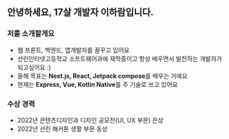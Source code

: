 ## 안녕하세요, 17살 개발자 이하람입니다. 
### 저를 소개할게요
* 웹 프론트, 백엔드, 앱개발자를 꿈꾸고 있어요
* 선린인터넷고등학교 소프트웨어과에 재학중이고 항상 배우면서 발전하는 개발자가 되고싶어요 :)
* 올해 목표는 <strong>Nest.js, React, Jetpack compose</strong>를 배우는 거예요
* 현재는 <strong>Express, Vue, Kotlin Native</strong>를 주 기술로 쓰고 있어요

### 수상 경력
- 2022년 콘텐츠디자인과 디자인 공모전(UI, UX 부문) 은상
- 2022년 선린 해커톤 생활 부문 동상

